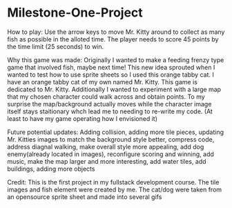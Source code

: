 # Milestone-One-Project

How to play:
Use the arrow keys to move Mr. Kitty around to collect as many fish as possible in the alloted time.  The player needs to score 45 points by the time limit (25 seconds) to win.


Why this game was made:
Originally I wanted to make a feeding frenzy type game that involved fish, maybe next time!
This new idea sprouted when I wanted to test how to use sprite sheets so I used this orange tabby cat.  I have an orange tabby cat of my own named Mr. Kitty.  This game is dedicated to Mr. Kitty.
Additionally I wanted to experiment with a large map that my chosen character could walk across and obtain points.  To my surprise the map/background actually moves while the character image itself stays staitionary whch lead me to needing to re-write my code. (At least to have my game operating how I envisioned it)


Future potential updates:
Adding collision, adding more tile pieces, updating Mr. Kitties images to match the background style better, compress code, address diagnal walking, make overall style more appealing, add dog enemy(already located in images), reconfigure scoring and winning, add music, make the map larger and more interesting, add water tiles, add buildings, adding more objects

Credit:
This is the first project in my fullstack development course.
The tile images and fish element were created by me.
The cat/dog were taken from an opensource sprite sheet and made into several gifs
